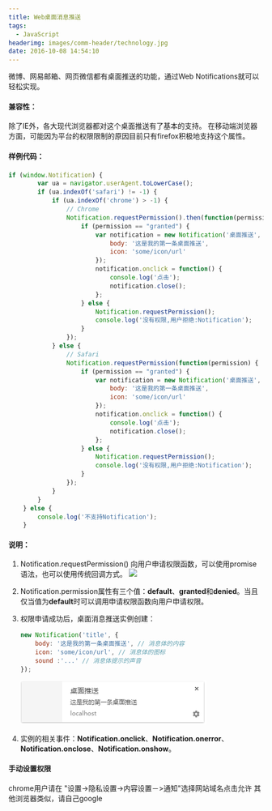 ```yaml
---
title: Web桌面消息推送
tags:
  - JavaScript
headerimg: images/comm-header/technology.jpg
date: 2016-10-08 14:54:10
---
```

微博、网易邮箱、网页微信都有桌面推送的功能，通过Web Notifications就可以轻松实现。
<!-- more -->
#### 兼容性：

除了IE外，各大现代浏览器都对这个桌面推送有了基本的支持。
在移动端浏览器方面，可能因为平台的权限限制的原因目前只有firefox积极地支持这个属性。

#### 样例代码：

```javascript
if (window.Notification) {
        var ua = navigator.userAgent.toLowerCase();
        if (ua.indexOf('safari') != -1) {
            if (ua.indexOf('chrome') > -1) {
                // Chrome
                Notification.requestPermission().then(function(permission) {
                    if (permission == "granted") {
                        var notification = new Notification('桌面推送', {
                            body: '这是我的第一条桌面推送',
                            icon: 'some/icon/url'
                        });
                        notification.onclick = function() {
                            console.log('点击');
                            notification.close();
                        };
                    } else {
                        Notification.requestPermission();
                        console.log('没有权限,用户拒绝:Notification');
                    }
                });
            } else {
                // Safari
                Notification.requestPermission(function(permission) {
                    if (permission == "granted") {
                        var notification = new Notification('桌面推送', {
                            body: '这是我的第一条桌面推送',
                            icon: 'some/icon/url'
                        });
                        notification.onclick = function() {
                            console.log('点击');
                            notification.close();
                        };
                    } else {
                        Notification.requestPermission();
                        console.log('没有权限,用户拒绝:Notification');
                    }
                });
            }
        }   
    } else {
        console.log('不支持Notification');
    }
```

#### 说明：

1. Notification.requestPermission() 向用户申请权限函数，可以使用promise语法，也可以使用传统回调方式。
![](notification_request.png)

2. Notification.permission属性有三个值：**default**、**granted**和**denied**。当且仅当值为**default**时可以调用申请权限函数向用户申请权限。

3. 权限申请成功后，桌面消息推送实例创建：

	```javascript
	new Notification('title', {
	    body: '这是我的第一条桌面推送', // 消息体的内容
	    icon: 'some/icon/url', // 消息体的图标
	    sound :'...' // 消息体提示的声音
	});
	```

	![](notification/notification.png)

4. 实例的相关事件：**Notification.onclick**、**Notification.onerror**、**Notification.onclose**、**Notification.onshow**。

#### 手动设置权限

chrome用户请在 "设置->隐私设置->内容设置－>通知"选择网站域名点击允许
其他浏览器类似，请自己google